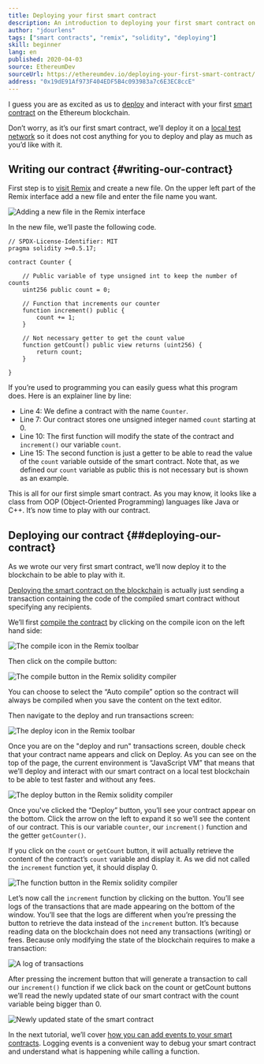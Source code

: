 ```yaml
---
title: Deploying your first smart contract
description: An introduction to deploying your first smart contract on an Ethereum test network
author: "jdourlens"
tags: ["smart contracts", "remix", "solidity", "deploying"]
skill: beginner
lang: en
published: 2020-04-03
source: EthereumDev
sourceUrl: https://ethereumdev.io/deploying-your-first-smart-contract/
address: "0x19dE91Af973F404EDF5B4c093983a7c6E3EC8ccE"
---
```


I guess you are as excited as us to [deploy](/developers/docs/smart-contracts/deploying/) and interact with your first [smart contract](/developers/docs/smart-contracts/) on the Ethereum blockchain.

Don’t worry, as it’s our first smart contract, we’ll deploy it on a [local test network](/developers/docs/networks/) so it does not cost anything for you to deploy and play as much as you’d like with it.

## Writing our contract \{#writing-our-contract}

First step is to [visit Remix](https://remix.ethereum.org/) and create a new file. On the upper left part of the Remix interface add a new file and enter the file name you want.

![Adding a new file in the Remix interface](./remix.png)

In the new file, we’ll paste the following code.

```solidity
// SPDX-License-Identifier: MIT
pragma solidity >=0.5.17;

contract Counter {

    // Public variable of type unsigned int to keep the number of counts
    uint256 public count = 0;

    // Function that increments our counter
    function increment() public {
        count += 1;
    }

    // Not necessary getter to get the count value
    function getCount() public view returns (uint256) {
        return count;
    }

}
```

If you’re used to programming you can easily guess what this program does. Here is an explainer line by line:

- Line 4: We define a contract with the name `Counter`.
- Line 7: Our contract stores one unsigned integer named `count` starting at 0.
- Line 10: The first function will modify the state of the contract and `increment()` our variable `count`.
- Line 15: The second function is just a getter to be able to read the value of the `count` variable outside of the smart contract. Note that, as we defined our `count` variable as public this is not necessary but is shown as an example.

This is all for our first simple smart contract. As you may know, it looks like a class from OOP (Object-Oriented Programming) languages like Java or C++. It’s now time to play with our contract.

## Deploying our contract \{##deploying-our-contract}

As we wrote our very first smart contract, we’ll now deploy it to the blockchain to be able to play with it.

[Deploying the smart contract on the blockchain](/developers/docs/smart-contracts/deploying/) is actually just sending a transaction containing the code of the compiled smart contract without specifying any recipients.

We’ll first [compile the contract](/developers/docs/smart-contracts/compiling/) by clicking on the compile icon on the left hand side:

![The compile icon in the Remix toolbar](./remix-compile-button.png)

Then click on the compile button:

![The compile button in the Remix solidity compiler](./remix-compile.png)

You can choose to select the “Auto compile” option so the contract will always be compiled when you save the content on the text editor.

Then navigate to the deploy and run transactions screen:

![The deploy icon in the Remix toolbar](./remix-deploy.png)

Once you are on the "deploy and run" transactions screen, double check that your contract name appears and click on Deploy. As you can see on the top of the page, the current environment is “JavaScript VM” that means that we’ll deploy and interact with our smart contract on a local test blockchain to be able to test faster and without any fees.

![The deploy button in the Remix solidity compiler](./remix-deploy-button.png)

Once you've clicked the “Deploy” button, you’ll see your contract appear on the bottom. Click the arrow on the left to expand it so we’ll see the content of our contract. This is our variable `counter`, our `increment()` function and the getter `getCounter()`.

If you click on the `count` or `getCount` button, it will actually retrieve the content of the contract’s `count` variable and display it. As we did not called the `increment` function yet, it should display 0.

![The function button in the Remix solidity compiler](./remix-function-button.png)

Let’s now call the `increment` function by clicking on the button. You’ll see logs of the transactions that are made appearing on the bottom of the window. You’ll see that the logs are different when you’re pressing the button to retrieve the data instead of the `increment` button. It’s because reading data on the blockchain does not need any transactions (writing) or fees. Because only modifying the state of the blockchain requires to make a transaction:

![A log of transactions](./transaction-log.png)

After pressing the increment button that will generate a transaction to call our `increment()` function if we click back on the count or getCount buttons we’ll read the newly updated state of our smart contract with the count variable being bigger than 0.

![Newly updated state of the smart contract](./updated-state.png)

In the next tutorial, we’ll cover [how you can add events to your smart contracts](/developers/tutorials/logging-events-smart-contracts/). Logging events is a convenient way to debug your smart contract and understand what is happening while calling a function.

